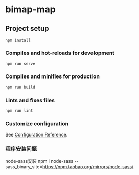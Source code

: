 # bimap-map

## Project setup
```
npm install
```

### Compiles and hot-reloads for development
```
npm run serve
```

### Compiles and minifies for production
```
npm run build
```

### Lints and fixes files
```
npm run lint
```

### Customize configuration
See [Configuration Reference](https://cli.vuejs.org/config/).

### 程序安装问题
node-sass安装
npm i node-sass --sass_binary_site=https://npm.taobao.org/mirrors/node-sass/

